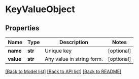 # KeyValueObject

## Properties
Name | Type | Description | Notes
------------ | ------------- | ------------- | -------------
**name** | **str** | Unique key | [optional] 
**value** | **str** | Any value in string form. | [optional] 

[[Back to Model list]](../README.md#documentation-for-models) [[Back to API list]](../README.md#documentation-for-api-endpoints) [[Back to README]](../README.md)


